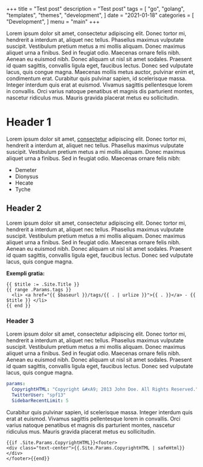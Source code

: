 +++
title = "Test post"
description = "Test post"
tags = [
    "go",
    "golang",
    "templates",
    "themes",
    "development",
]
date = "2021-01-18"
categories = [
    "Development",
]
menu = "main"
+++

Lorem ipsum dolor sit amet, consectetur adipiscing elit. Donec tortor mi, hendrerit a interdum at, aliquet nec tellus. Phasellus maximus vulputate suscipit. Vestibulum pretium metus a mi mollis aliquam. Donec maximus aliquet urna a finibus. Sed in feugiat odio. Maecenas ornare felis nibh. Aenean eu euismod nibh. Donec aliquam ut nisl sit amet sodales. Praesent id quam sagittis, convallis ligula eget, faucibus lectus. Donec sed vulputate lacus, quis congue magna. Maecenas mollis metus auctor, pulvinar enim et, condimentum erat. Curabitur quis pulvinar sapien, id scelerisque massa. Integer interdum quis erat at euismod. Vivamus sagittis pellentesque lorem in convallis. Orci varius natoque penatibus et magnis dis parturient montes, nascetur ridiculus mus. Mauris gravida placerat metus eu sollicitudin.

# Header 1

Lorem ipsum dolor sit amet, [consectetur][exampleLink] adipiscing elit. Donec tortor mi, hendrerit a interdum at, aliquet nec tellus. Phasellus maximus vulputate suscipit. Vestibulum pretium metus a mi mollis aliquam. Donec maximus aliquet urna a finibus. Sed in feugiat odio. Maecenas ornare felis nibh:

* Demeter
* Dionysus
* Hecate
* Tyche

## Header 2

Lorem ipsum dolor sit amet, consectetur adipiscing elit. Donec tortor mi, hendrerit a interdum at, aliquet nec tellus. Phasellus maximus vulputate suscipit. Vestibulum pretium metus a mi mollis aliquam. Donec maximus aliquet urna a finibus. Sed in feugiat odio. Maecenas ornare felis nibh. Aenean eu euismod nibh. Donec aliquam ut nisl sit amet sodales. Praesent id quam sagittis, convallis ligula eget, faucibus lectus. Donec sed vulputate lacus, quis congue magna.

**Exempli gratia:**

    {{ $title := .Site.Title }}
    {{ range .Params.tags }}
      <li> <a href="{{ $baseurl }}/tags/{{ . | urlize }}">{{ . }}</a> - {{ $title }} </li>
    {{ end }}

### Header 3

Lorem ipsum dolor sit amet, consectetur adipiscing elit. Donec tortor mi, hendrerit a interdum at, aliquet nec tellus. Phasellus maximus vulputate suscipit. Vestibulum pretium metus a mi mollis aliquam. Donec maximus aliquet urna a finibus. Sed in feugiat odio. Maecenas ornare felis nibh. Aenean eu euismod nibh. Donec aliquam ut nisl sit amet sodales. Praesent id quam sagittis, convallis ligula eget, faucibus lectus. Donec sed vulputate lacus, quis congue magna.

```yaml
params:
  CopyrightHTML: "Copyright &#xA9; 2013 John Doe. All Rights Reserved."
  TwitterUser: "spf13"
  SidebarRecentLimit: 5
```

Curabitur quis pulvinar sapien, id scelerisque massa. Integer interdum quis erat at euismod. Vivamus sagittis pellentesque lorem in convallis. Orci varius natoque penatibus et magnis dis parturient montes, nascetur ridiculus mus. Mauris gravida placerat metus eu sollicitudin.

```
{{if .Site.Params.CopyrightHTML}}<footer>
<div class="text-center">{{.Site.Params.CopyrightHTML | safeHtml}}</div>
</footer>{{end}}
```

[exampleLink]: https://golang.org/